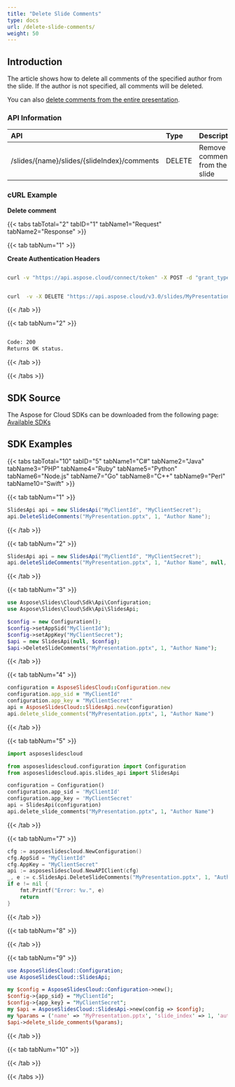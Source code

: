 ```yaml
---
title: "Delete Slide Comments"
type: docs
url: /delete-slide-comments/
weight: 50
---
```

## **Introduction**
The article shows how to delete all comments of the specified author from the slide. If the author is not specified, all comments will be deleted. 

You can also [delete comments from the entire presentation](/slides/delete-comments/).


### **API Information**
|**API**|**Type**|**Description**|**Resource**|
| :- | :- | :- | :- |
/slides/{name}/slides/{slideIndex}/comments|DELETE|Remove comment from the slide|[DeleteSlideComments](https://apireference.aspose.cloud/slides/#/Comments/DeleteSlideComments)|
### **cURL Example**


**Delete comment**

{{< tabs tabTotal="2" tabID="1" tabName1="Request" tabName2="Response" >}}

{{< tab tabNum="1" >}}

**Create Authentication Headers**
```sh

curl -v "https://api.aspose.cloud/connect/token" -X POST -d "grant_type=client_credentials&client_id=XXXX&client_secret=XXXX-XX" -H "Content-Type: application/x-www-form-urlencoded" -H "Accept: application/json"

```
```sh

curl  -v -X DELETE "https://api.aspose.cloud/v3.0/slides/MyPresentation.pptx/sldies/1/comments?author=Author%20Name" -H "Content-Type: text/json" -H "Authorization: Bearer [Access Token]

```
{{< /tab >}}

{{< tab tabNum="2" >}}

```sh

Code: 200
Returns OK status.

```

{{< /tab >}}

{{< /tabs >}}

## **SDK Source**
The Aspose for Cloud SDKs can be downloaded from the following page: [Available SDKs](/slides/available-sdks/)
## **SDK Examples**
{{< tabs tabTotal="10" tabID="5" tabName1="C#" tabName2="Java" tabName3="PHP" tabName4="Ruby" tabName5="Python" tabName6="Node.js" tabName7="Go" tabName8="C++" tabName9="Perl" tabName10="Swift" >}}

{{< tab tabNum="1" >}}

```csharp
SlidesApi api = new SlidesApi("MyClientId", "MyClientSecret");
api.DeleteSlideComments("MyPresentation.pptx", 1, "Author Name");
```

{{< /tab >}}

{{< tab tabNum="2" >}}

```java
SlidesApi api = new SlidesApi("MyClientId", "MyClientSecret");
api.deleteSlideComments("MyPresentation.pptx", 1, "Author Name", null, null, null);
```

{{< /tab >}}

{{< tab tabNum="3" >}}

```php
use Aspose\Slides\Cloud\Sdk\Api\Configuration;
use Aspose\Slides\Cloud\Sdk\Api\SlidesApi;

$config = new Configuration();
$config->setAppSid("MyClientId");
$config->setAppKey("MyClientSecret");
$api = new SlidesApi(null, $config);
$api->DeleteSlideComments("MyPresentation.pptx", 1, "Author Name");
```

{{< /tab >}}

{{< tab tabNum="4" >}}

```ruby
configuration = AsposeSlidesCloud::Configuration.new
configuration.app_sid = "MyClientId"
configuration.app_key = "MyClientSecret"
api = AsposeSlidesCloud::SlidesApi.new(configuration)
api.delete_slide_comments("MyPresentation.pptx", 1, "Author Name")
```

{{< /tab >}}

{{< tab tabNum="5" >}}

```python
import asposeslidescloud

from asposeslidescloud.configuration import Configuration
from asposeslidescloud.apis.slides_api import SlidesApi

configuration = Configuration()
configuration.app_sid = 'MyClientId'
configuration.app_key = 'MyClientSecret'
api = SlidesApi(configuration)
api.delete_slide_comments("MyPresentation.pptx", 1, "Author Name")
```

{{< /tab >}}

{{< tab tabNum="7" >}}

```go
cfg := asposeslidescloud.NewConfiguration()
cfg.AppSid = "MyClientId"
cfg.AppKey = "MyClientSecret"
api := asposeslidescloud.NewAPIClient(cfg)
_, e := c.SlidesApi.DeleteSlideComments("MyPresentation.pptx", 1, "Author Name", "", "", "")
if e != nil {
    fmt.Printf("Error: %v.", e)
    return
}
```

{{< /tab >}}

{{< tab tabNum="8" >}}

{{< /tab >}}

{{< tab tabNum="9" >}}

```perl
use AsposeSlidesCloud::Configuration;
use AsposeSlidesCloud::SlidesApi;

my $config = AsposeSlidesCloud::Configuration->new();
$config->{app_sid} = "MyClientId";
$config->{app_key} = "MyClientSecret";
my $api = AsposeSlidesCloud::SlidesApi->new(config => $config);
my %params = ('name' => 'MyPresentation.pptx', 'slide_index' => 1, 'author' => "Author Name");
$api->delete_slide_comments(%params);
```

{{< /tab >}}

{{< tab tabNum="10" >}}

{{< /tab >}}

{{< /tabs >}}